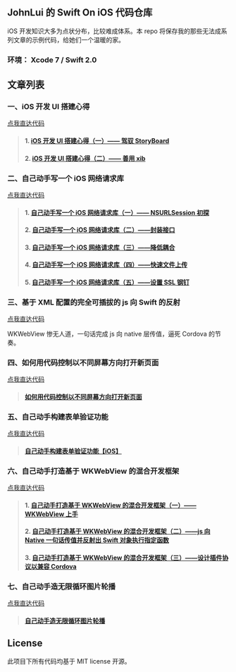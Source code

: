 JohnLui 的 Swift On iOS 代码仓库
--

iOS 开发知识大多为点状分布，比较难成体系。本 repo 将保存我的那些无法成系列文章的示例代码，给她们一个温暖的家。

### 环境： Xcode 7 / Swift 2.0

## 文章列表

### 一、iOS 开发 UI 搭建心得

[点我直达代码](https://github.com/johnlui/Swift-On-iOS/blob/master/DifferentWaysToBuildTheUserInterface/DifferentWaysToBuildTheUserInterface)

> #### 1. [iOS 开发 UI 搭建心得（一）—— 驾驭 StoryBoard](http://lvwenhan.com/ios/452.html)
> #### 2. [iOS 开发 UI 搭建心得（二）—— 善用 xib](http://lvwenhan.com/ios/453.html)

### 二、自己动手写一个 iOS 网络请求库

[点我直达代码](https://github.com/johnlui/Swift-On-iOS/blob/master/BuildYourHTTPRequestLibrary/BuildYourHTTPRequestLibrary)

> #### 1. [自己动手写一个 iOS 网络请求库（一）—— NSURLSession 初探](http://lvwenhan.com/ios/454.html)
> #### 2. [自己动手写一个 iOS 网络请求库（二）——封装接口](http://lvwenhan.com/ios/455.html)
> #### 3. [自己动手写一个 iOS 网络请求库（三）——降低耦合](http://lvwenhan.com/ios/456.html)
> #### 4. [自己动手写一个 iOS 网络请求库（四）——快速文件上传](http://lvwenhan.com/ios/457.html)
> #### 5. [自己动手写一个 iOS 网络请求库（五）——设置 SSL 钢钉](http://lvwenhan.com/ios/464.html)

### 三、基于 XML 配置的完全可插拔的 js 向 Swift 的反射

[点我直达代码](https://github.com/johnlui/Swift-On-iOS/blob/master/TestReflection/TestReflection)

WKWebView 惨无人道，一句话完成 js 向 native 层传值，逼死 Cordova 的节奏。

### 四、如何用代码控制以不同屏幕方向打开新页面

[点我直达代码](https://github.com/johnlui/Swift-On-iOS/tree/master/ControlOrientation/ControlOrientation)

> #### [如何用代码控制以不同屏幕方向打开新页面](http://lvwenhan.com/ios/458.html)


### 五、自己动手构建表单验证功能

[点我直达代码](https://github.com/johnlui/Swift-On-iOS/tree/master/EasyFormValidator/EasyFormValidator)

> #### [自己动手构建表单验证功能【iOS】](http://lvwenhan.com/ios/459.html)


### 六、自己动手打造基于 WKWebView 的混合开发框架

[点我直达代码](https://github.com/johnlui/Swift-On-iOS/tree/master/BuildYourOwnHybridDevelopmentFramework/BuildYourOwnHybridDevelopmentFramework)

> #### 1. [自己动手打造基于 WKWebView 的混合开发框架（一）——WKWebView 上手](http://lvwenhan.com/ios/460.html)
> #### 2. [自己动手打造基于 WKWebView 的混合开发框架（二）——js 向 Native 一句话传值并反射出 Swift 对象执行指定函数](http://lvwenhan.com/ios/461.html)
> #### 3. [自己动手打造基于 WKWebView 的混合开发框架（三）——设计插件协议以兼容 Cordova](http://lvwenhan.com/ios/462.html)



### 七、自己动手造无限循环图片轮播

[点我直达代码](https://github.com/johnlui/Swift-On-iOS/tree/master/InfiniteCarouselScrollView/InfiniteCarouselScrollView)

> #### [自己动手造无限循环图片轮播](https://autolayout.club/2015/10/29/%E8%87%AA%E5%B7%B1%E5%8A%A8%E6%89%8B%E9%80%A0%E6%97%A0%E9%99%90%E5%BE%AA%E7%8E%AF%E5%9B%BE%E7%89%87%E8%BD%AE%E6%92%AD/)


## License

此项目下所有代码均基于 MIT license 开源。
